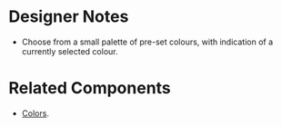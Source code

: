 # Designer Notes
- Choose from a small palette of pre-set colours, with indication of a currently selected colour.

# Related Components
- [Colors](/style/colors "Colors").